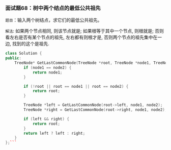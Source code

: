 ### 面试题68：树中两个结点的最低公共祖先
`题目`：输入两个树结点，求它们的最低公共祖先。

`解法`: 如果两个节点相同, 则该节点就是; 如果根等于其中一个节点, 则根就是; 否则看左右是否有某个节点的祖先,
左右都有则根才是, 否则两个节点的祖先集中在一边, 找到的这个是祖先.

```c++
class Solution {
public:
	TreeNode* GetLastCommonNode(TreeNode *root, TreeNode *node1, TreeNode *node2) {
		if (node1 == node2) {
			return node1;
		}

		if (!root || root == node1 || root == node2) {
			return root;
		}

		TreeNode *left = GetLastCommonNode(root->left, node1, node2);
		TreeNode *right = GetLastCommonNode(root->right, node1, node2);

		if (left && right) {
			return root;
		}
		return left ? left : right;
	}
};```